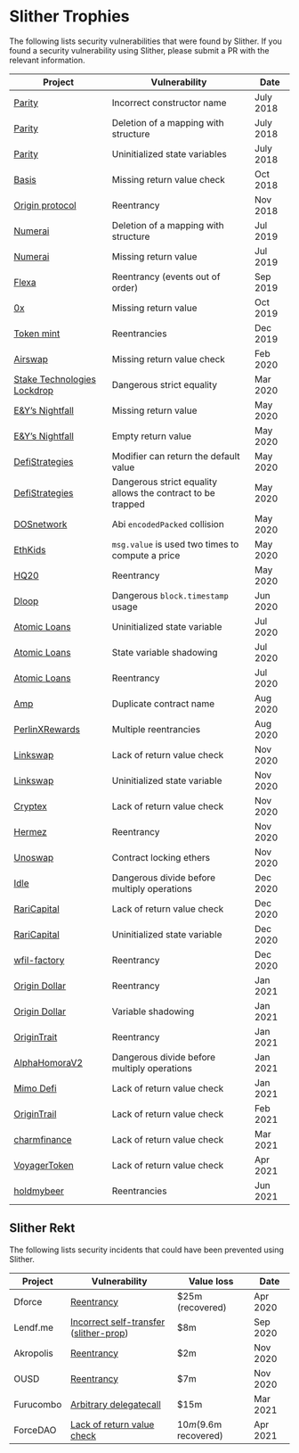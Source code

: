 # Slither Trophies

The following lists security vulnerabilities that were found by Slither.
If you found a security vulnerability using Slither,
please submit a PR with the relevant information.

| Project | Vulnerability | Date |
|--|--|--|
[Parity](https://github.com/trailofbits/publications/blob/master/reviews/parity.pdf) | Incorrect constructor name | July 2018
[Parity](https://github.com/trailofbits/publications/blob/master/reviews/parity.pdf) | Deletion of a mapping with structure | July 2018
[Parity](https://github.com/trailofbits/publications/blob/master/reviews/parity.pdf) | Uninitialized state variables | July 2018
[Basis](https://github.com/trailofbits/publications/blob/master/reviews/basis.pdf) | Missing return value check | Oct 2018
[Origin protocol](https://github.com/trailofbits/publications/blob/master/reviews/origin.pdf) | Reentrancy | Nov 2018
[Numerai](https://github.com/trailofbits/publications/blob/master/reviews/numerai.pdf) | Deletion of a mapping with structure | Jul 2019
[Numerai](https://github.com/trailofbits/publications/blob/master/reviews/numerai.pdf) | Missing return value | Jul 2019
[Flexa](https://github.com/trailofbits/publications/blob/master/reviews/Flexa.pdf) | Reentrancy (events out of order) | Sep 2019
[0x](https://github.com/trailofbits/publications/blob/master/reviews/0x-protocol.pdf) | Missing return value | Oct 2019
[Token mint](https://certificate.quantstamp.com/full/token-mint) | Reentrancies | Dec 2019
[Airswap](https://certificate.quantstamp.com/full/airswap) | Missing return value check | Feb 2020
[Stake Technologies Lockdrop](https://certificate.quantstamp.com/full/stake-technologies-lockdrop) | Dangerous strict equality | Mar 2020
[E&Y’s Nightfall](https://blog.trailofbits.com/2020/05/15/bug-hunting-with-crytic/) | Missing return value | May 2020
[E&Y’s Nightfall](https://blog.trailofbits.com/2020/05/15/bug-hunting-with-crytic/) | Empty return value | May 2020
[DefiStrategies](https://blog.trailofbits.com/2020/05/15/bug-hunting-with-crytic/) | Modifier can return the default value | May 2020
[DefiStrategies](https://blog.trailofbits.com/2020/05/15/bug-hunting-with-crytic/) | Dangerous strict equality allows the contract to be trapped | May 2020
[DOSnetwork](https://blog.trailofbits.com/2020/05/15/bug-hunting-with-crytic/) | Abi `encodedPacked` collision | May 2020
[EthKids](https://blog.trailofbits.com/2020/05/15/bug-hunting-with-crytic/) | `msg.value` is used two times to compute a price | May 2020
[HQ20](https://blog.trailofbits.com/2020/05/15/bug-hunting-with-crytic/) | Reentrancy | May 2020
[Dloop](https://certificate.quantstamp.com/full/dloop-art-registry-smart-contract) | Dangerous `block.timestamp` usage | Jun 2020
[Atomic Loans](https://certificate.quantstamp.com/full/atomic-loans) | Uninitialized state variable | Jul 2020
[Atomic Loans](https://certificate.quantstamp.com/full/atomic-loans) | State variable shadowing | Jul 2020
[Atomic Loans](https://certificate.quantstamp.com/full/atomic-loans) | Reentrancy | Jul 2020
[Amp](https://github.com/trailofbits/publications/blob/master/reviews/amp.pdf) | Duplicate contract name | Aug 2020
[PerlinXRewards](https://certificate.quantstamp.com/full/perlin-x-rewards-sol) | Multiple reentrancies | Aug 2020
[Linkswap](https://certificate.quantstamp.com/full/linkswap) | Lack of return value check | Nov 2020
[Linkswap](https://certificate.quantstamp.com/full/linkswap) | Uninitialized state variable | Nov 2020
[Cryptex](https://certificate.quantstamp.com/full/cryptex) | Lack of return value check | Nov 2020
[Hermez](https://github.com/trailofbits/publications/blob/master/reviews/hermez.pdf) | Reentrancy | Nov 2020
[Unoswap](https://www.unos.finance/wp-content/uploads/2020/11/block-audit.pdf) | Contract locking ethers | Nov 2020
[Idle](https://certificate.quantstamp.com/full/idle-finance) | Dangerous divide before multiply operations | Dec 2020
[RariCapital](https://certificate.quantstamp.com/full/rari-capital) | Lack of return value check | Dec 2020
[RariCapital](https://certificate.quantstamp.com/full/rari-capital) | Uninitialized state variable | Dec 2020
[wfil-factory](https://github.com/wfil/wfil-factory/commit/a43c1ddf52cf1191ccf1e71a637df02d78b98cc0) | Reentrancy | Dec 2020
[Origin Dollar](https://github.com/trailofbits/publications/blob/master/reviews/OriginDollar.pdf) | Reentrancy | Jan 2021
[Origin Dollar](https://github.com/trailofbits/publications/blob/master/reviews/OriginDollar.pdf) | Variable shadowing | Jan 2021
[OriginTrait](https://github.com/OriginTrail/starfleet-boarding-contract/commit/6481b12abc3cfd0d782abd0e32eabd103d8f6953) | Reentrancy | Jan 2021
[AlphaHomoraV2](https://certificate.quantstamp.com/full/alpha-homora-v-2) | Dangerous divide before multiply operations | Jan 2021
[Mimo Defi](https://certificate.quantstamp.com/full/ten-x-titan) | Lack of return value check | Jan 2021
[OriginTrail](https://certificate.quantstamp.com/full/origin-trail-starfleet-staking) | Lack of return value check | Feb 2021
[charmfinance](https://github.com/charmfinance/cube-protocol/commit/2f1dd9c7bf6ced3c99332bbe0ff50030efece44a) | Lack of return value check | Mar 2021
[VoyagerToken](https://certificate.quantstamp.com/full/voyager-token) | Lack of return value check | Apr 2021
[holdmybeer](https://github.com/hodlmybeer/hodl/pull/4) | Reentrancies | Jun 2021

## Slither Rekt
The following lists security incidents that could have been prevented using Slither. 

| Project | Vulnerability | Value loss | Date
|--|--|--| -- |
Dforce | [Reentrancy](https://peckshield.medium.com/uniswap-lendf-me-hacks-root-cause-and-loss-analysis-50f3263dcc09) | $25m (recovered) | Apr 2020 
Lendf.me | [Incorrect self-transfer](https://bzx.network/blog/incident) ([slither-prop](https://github.com/crytic/slither/wiki/Property-generation)) | $8m | Sep 2020
Akropolis | [Reentrancy](https://blog.peckshield.com/2020/11/13/akropolis/) | $2m | Nov 2020
OUSD | [Reentrancy](https://blog.originprotocol.com/urgent-ousd-has-hacked-and-there-has-been-a-loss-of-funds-7b8c4a7d534c?gi=fcb8badacf40) | $7m | Nov 2020
Furucombo | [Arbitrary delegatecall](https://medium.com/furucombo/furucombo-post-mortem-march-2021-ad19afd415e) | $15m | Mar 2021
ForceDAO | [Lack of return value check](https://blog.forcedao.com/xforce-exploit-post-mortem-7fa9dcba2ac3) | $10m ($9.6m recovered) | Apr 2021
